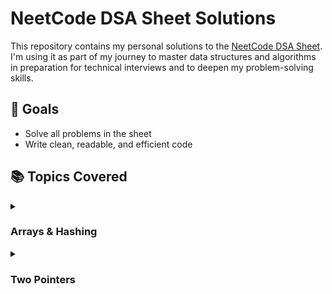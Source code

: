 # NeetCode DSA Sheet Solutions

This repository contains my personal solutions to the [NeetCode DSA Sheet](https://neetcode.io/). I'm using it as part of my journey to master data structures and algorithms in preparation for technical interviews and to deepen my problem-solving skills.

## 🚀 Goals
- Solve all problems in the sheet
- Write clean, readable, and efficient code

## 📚 Topics Covered

<details>
<summary><h3>Arrays & Hashing</h3></summary>

#### Easy
- [Concatenation Of Array](https://leetcode.com/problems/concatenation-of-array/description/) &nbsp;&nbsp;[📄](/arrays%20&%20hashing/ConcatenationOfArray.java)
- [Contains Duplicate](https://leetcode.com/problems/contains-duplicate/description/) &nbsp;&nbsp;[📄](/arrays%20&%20hashing/ContainsDuplicate.java)
- [Valid Anagram](https://leetcode.com/problems/valid-anagram/description/) &nbsp;&nbsp;[📄](/arrays%20&%20hashing/ValidAnagram.java)
- [Two Sum](https://leetcode.com/problems/two-sum/description/) &nbsp;&nbsp;[📄](/arrays%20&%20hashing/TwoSum.java)
- [Longest Common Prefix](https://leetcode.com/problems/longest-common-prefix/description/) &nbsp;&nbsp;[📄](/arrays%20&%20hashing/LongestCommonPrefix.java)
- [Remove Element](https://leetcode.com/problems/remove-element/description/) &nbsp;&nbsp;[📄](/arrays%20&%20hashing/RemoveElement.java)
- [Majority Element](https://leetcode.com/problems/majority-element/description/) &nbsp;&nbsp;[📄](/arrays%20&%20hashing/MajorityElement.java)
- [Design HashSet](https://leetcode.com/problems/design-hashset/description/) &nbsp;&nbsp;[📄](/arrays%20&%20hashing/DesignHashSet.java)
- [Design HashMap](https://leetcode.com/problems/design-hashmap/description/) &nbsp;&nbsp;[📄](/arrays%20&%20hashing/DesignHashMap.java)

#### Medium
- [Group Anagrams](https://leetcode.com/problems/group-anagrams/description/) &nbsp;&nbsp;[📄](/arrays%20&%20hashing/GroupAnagrams.java)
- [Sort an Array](https://leetcode.com/problems/sort-an-array/description/) &nbsp;&nbsp;[📄](/arrays%20&%20hashing/SortAnArray.java)
- [Sort Colors](https://leetcode.com/problems/sort-colors/description/) &nbsp;&nbsp;[📄](/arrays%20&%20hashing/SortColors.java)
- [ Top K Frequent Elements](https://leetcode.com/problems/top-k-frequent-elements/description/) &nbsp;&nbsp;[📄](/arrays%20&%20hashing/TopKFrequentElements.java)
- [Product of Array Except Self](https://leetcode.com/problems/product-of-array-except-self/description/) &nbsp;&nbsp;[📄](/arrays%20&%20hashing/ProductOfArrayExceptSelf.java)
- [Valid Sudoku](https://leetcode.com/problems/valid-sudoku/description/) &nbsp;&nbsp;[📄](/arrays%20&%20hashing/ValidSudoku.java)
- [Longest Consecutive Sequence](https://leetcode.com/problems/longest-consecutive-sequence/description/) &nbsp;&nbsp;[📄](/arrays%20&%20hashing/LongestConsecutiveSequence.java)
- [Best Time to Buy and Sell Stock II](https://leetcode.com/problems/best-time-to-buy-and-sell-stock-ii/description/) &nbsp;&nbsp;[📄](/arrays%20&%20hashing/BestTimeToBuyandSellStockII.java)
- [Majority Element II](https://leetcode.com/problems/majority-element-ii/description/) &nbsp;&nbsp;[📄](/arrays%20&%20hashing/MajorityElementII.java)
- [Subarray Sum Equals K](https://leetcode.com/problems/subarray-sum-equals-k/description/) &nbsp;&nbsp;[📄](/arrays%20&%20hashing/SubarraySumEqualsK.java)

#### Hard
- [First Missing Positive](https://leetcode.com/problems/first-missing-positive/description/) &nbsp;&nbsp;[📄](/arrays%20&%20hashing/FirstMissingPositive.java)
</details>

<details>
<summary><h3>Two Pointers</h3></summary>

#### Easy
- [Reverse String](https://leetcode.com/problems/reverse-string/description/) &nbsp;&nbsp;[📄](/two%20pointers/ReverseString.java)
- [Valid Palindrome](https://leetcode.com/problems/valid-palindrome/description/) &nbsp;&nbsp;[📄](/two%20pointers/ValidPalindrome.java)
- [Valid Palindrome II](https://leetcode.com/problems/valid-palindrome-ii/description/) &nbsp;&nbsp;[📄](/two%20pointers/ValidPalindromeII.java)
- [Merge Strings Alternately](https://leetcode.com/problems/merge-strings-alternately/description/) &nbsp;&nbsp;[📄](/two%20pointers/MergeStringsAlternately.java)
- [Merge Sorted Array](https://leetcode.com/problems/merge-sorted-array/description/) &nbsp;&nbsp;[📄](/two%20pointers/MergeSortedArray.java)
- [Remove Duplicates from Sorted Array](https://leetcode.com/problems/remove-duplicates-from-sorted-array/description/) &nbsp;&nbsp;[📄](/two%20pointers/RemoveDuplicatesfromSortedArray.java)

</details>